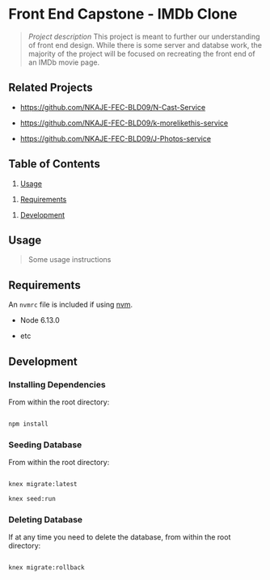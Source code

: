 # Front End Capstone - IMDb Clone

> <em>Project description</em>
> This project is meant to further our understanding of front end design. While there is some server and databse work, the majority of the project will be focused on recreating the front end of an IMDb movie page.

## Related Projects

- https://github.com/NKAJE-FEC-BLD09/N-Cast-Service

- https://github.com/NKAJE-FEC-BLD09/k-morelikethis-service

- https://github.com/NKAJE-FEC-BLD09/J-Photos-service

## Table of Contents

1. [Usage](#Usage)

1) [Requirements](#requirements)

1. [Development](#development)

## Usage

> Some usage instructions

## Requirements

An `nvmrc` file is included if using [nvm](https://github.com/creationix/nvm).

- Node 6.13.0

* etc

## Development

### Installing Dependencies

From within the root directory:

```sh

npm install

```

### Seeding Database

From within the root directory:

```sh

knex migrate:latest

knex seed:run

```

### Deleting Database

If at any time you need to delete the database, from within the root directory:

```sh

knex migrate:rollback

```

